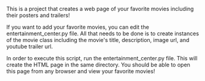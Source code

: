 This is a project that creates a web page of your favorite movies including their posters and trailers!

If you want to add your favorite movies, you can edit the entertainment_center.py file. All that needs to be done is to create instances of the movie class including the movie's title, description, image url, and youtube trailer url. 

In order to execute this script, run the entertainment_center.py file. This will create the HTML page in the same directory. You should be able to open this page from any browser and view your favorite movies!